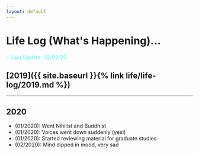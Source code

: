 ```yaml
---
layout: default
---
```


# Life Log (What's Happening)...

<span style="color:#58FAF4">~ Last Update: 02/02/20 <i class="fas fa-fire-alt"></i></span>

## [2019]({{ site.baseurl }}{% link life/life-log/2019.md %})

---

## 2020
- (01/2020): Went Nihilist and Buddhist
- (01/2020): Voices went down suddenly (yes!)
- (01/2020): Started reviewing material for graduate studies
- (02/2020): Mind dipped in mood, very sad
